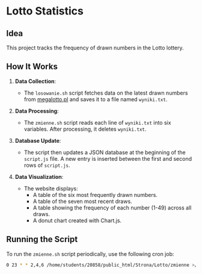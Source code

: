 # Lotto Statistics

## Idea
This project tracks the frequency of drawn numbers in the Lotto lottery.

## How It Works

1. **Data Collection**:
   - The `losowanie.sh` script fetches data on the latest drawn numbers from [megalotto.pl](http://megalotto.pl) and saves it to a file named `wyniki.txt`.

2. **Data Processing**:
   - The `zmienne.sh` script reads each line of `wyniki.txt` into six variables. After processing, it deletes `wyniki.txt`.

3. **Database Update**:
   - The script then updates a JSON database at the beginning of the `script.js` file. A new entry is inserted between the first and second rows of `script.js`.

4. **Data Visualization**:
   - The website displays:
     - A table of the six most frequently drawn numbers.
     - A table of the seven most recent draws.
     - A table showing the frequency of each number (1-49) across all draws.
     - A donut chart created with Chart.js.

## Running the Script

To run the `zmienne.sh` script periodically, use the following cron job:

```bash
0 23 * * 2,4,6 /home/students/20858/public_html/Strona/Lotto/zmienne >/dev/null 2>&1 (in my case)
